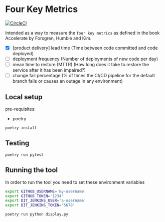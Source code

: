 # Four Key Metrics

[![CircleCI](https://circleci.com/gh/uktrade/four-key-metrics/tree/main.svg?style=svg)](https://circleci.com/gh/uktrade/four-key-metrics/tree/main)

Intended as a way to measure the `four key metrics` as defined in the book Accelerate by Forsgren, Humble and Kim.

- [X] [product delivery] lead time (Time between code committed and code deployed)
- [ ] deployment frequency (Number of deployments of new code per day)
- [ ] mean time to restore (MTTR) (How long does it take to restore the service after it has been impaired?)
- [ ] change fail percentage (% of times the CI/CD pipeline for the default branch fails or causes an outage in any environment)

## Local setup

pre-requisites: 
- poetry

`poetry install`


## Testing

`poetry run pytest`

## Running the tool

In order to run the tool you need to set these environment variables

```bash
export GITHUB_USERNAME='my-username'
export GITHUB_TOKEN='1234'
export DIT_JENKINS_USER='a-username'
export DIT_JENKINS_TOKEN='5678'
```

`poetry run python display.py`

